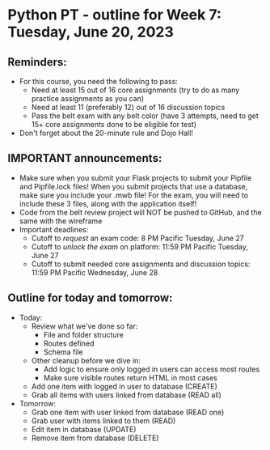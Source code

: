 # Python PT - outline for Week 7: Tuesday, June 20, 2023

## Reminders:
- For this course, you need the following to pass:
    - Need at least 15 out of 16 core assignments (try to do as many practice assignments as you can)
    - Need at least 11 (preferably 12) out of 16 discussion topics
    - Pass the belt exam with any belt color (have 3 attempts, need to get 15+ core assignments done to be eligible for test)
- Don't forget about the 20-minute rule and Dojo Hall!

## IMPORTANT announcements:
- Make sure when you submit your Flask projects to submit your Pipfile and Pipfile.lock files!  When you submit projects that use a database, make sure you include your .mwb file!  For the exam, you will need to include these 3 files, along with the application itself!
- Code from the belt review project will NOT be pushed to GitHub, and the same with the wireframe
- Important deadlines:
    - Cutoff to *request* an exam code: 8 PM Pacific Tuesday, June 27
    - Cutoff to *unlock the exam* on platform: 11:59 PM Pacific Tuesday, June 27
    - Cutoff to submit needed core assignments and discussion topics: 11:59 PM Pacific Wednesday, June 28

## Outline for today and tomorrow:
- Today:
    - Review what we've done so far:
        - File and folder structure
        - Routes defined
        - Schema file
    - Other cleanup before we dive in:
        - Add logic to ensure only logged in users can access most routes
        - Make sure visible routes return HTML in most cases
    - Add one item with logged in user to database (CREATE)
    - Grab all items with users linked from database (READ all)
- Tomorrow:
    - Grab one item with user linked from database (READ one)
    - Grab user with items linked to them (READ)
    - Edit item in database (UPDATE)
    - Remove item from database (DELETE)